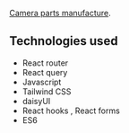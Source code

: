 

[Camera parts manufacture](https://github.com/facebook/create-react-app).

## Technologies used

* React router
* React query
* Javascript
* Tailwind CSS
* daisyUI
* React hooks , React forms
* ES6